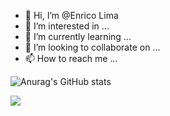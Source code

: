 - 👋 Hi, I’m @Enrico Lima
- 👀 I’m interested in ...
- 🌱 I’m currently learning ...
- 💞️ I’m looking to collaborate on ...
- 📫 How to reach me ...

![Anurag's GitHub stats](https://github-readme-stats.vercel.app/api?username=enricoli&theme=great-gatsby&show_icons=true?theme=great-gatsby)

<a href="https://github.com/enricoli">
  <img align="center" src="https://github-readme-stats.vercel.app/api/top-langs/?username=enricoli&theme=great-gatsby&hide=glsl,python" />
</a>

<!---
EnricoLi/EnricoLi is a ✨ special ✨ repository because its `README.md` (this file) appears on your GitHub profile.
You can click the Preview link to take a look at your changes.
--->
